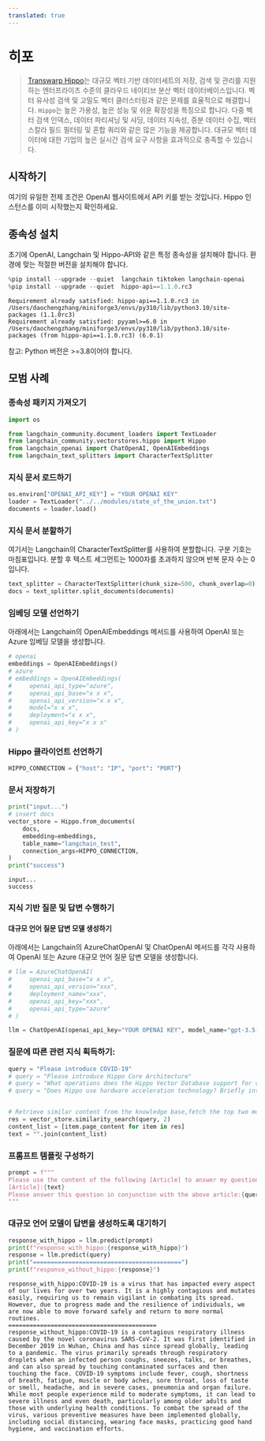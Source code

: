 ```yaml
---
translated: true
---
```


# 히포

>[Transwarp Hippo](https://www.transwarp.cn/en/subproduct/hippo)는 대규모 벡터 기반 데이터세트의 저장, 검색 및 관리를 지원하는 엔터프라이즈 수준의 클라우드 네이티브 분산 벡터 데이터베이스입니다. 벡터 유사성 검색 및 고밀도 벡터 클러스터링과 같은 문제를 효율적으로 해결합니다. `Hippo`는 높은 가용성, 높은 성능 및 쉬운 확장성을 특징으로 합니다. 다중 벡터 검색 인덱스, 데이터 파티셔닝 및 샤딩, 데이터 지속성, 증분 데이터 수집, 벡터 스칼라 필드 필터링 및 혼합 쿼리와 같은 많은 기능을 제공합니다. 대규모 벡터 데이터에 대한 기업의 높은 실시간 검색 요구 사항을 효과적으로 충족할 수 있습니다.

## 시작하기

여기의 유일한 전제 조건은 OpenAI 웹사이트에서 API 키를 받는 것입니다. Hippo 인스턴스를 이미 시작했는지 확인하세요.

## 종속성 설치

초기에 OpenAI, Langchain 및 Hippo-API와 같은 특정 종속성을 설치해야 합니다. 환경에 맞는 적절한 버전을 설치해야 합니다.

```python
%pip install --upgrade --quiet  langchain tiktoken langchain-openai
%pip install --upgrade --quiet  hippo-api==1.1.0.rc3
```

```output
Requirement already satisfied: hippo-api==1.1.0.rc3 in /Users/daochengzhang/miniforge3/envs/py310/lib/python3.10/site-packages (1.1.0rc3)
Requirement already satisfied: pyyaml>=6.0 in /Users/daochengzhang/miniforge3/envs/py310/lib/python3.10/site-packages (from hippo-api==1.1.0.rc3) (6.0.1)
```

참고: Python 버전은 >=3.8이어야 합니다.

## 모범 사례

### 종속성 패키지 가져오기

```python
import os

from langchain_community.document_loaders import TextLoader
from langchain_community.vectorstores.hippo import Hippo
from langchain_openai import ChatOpenAI, OpenAIEmbeddings
from langchain_text_splitters import CharacterTextSplitter
```

### 지식 문서 로드하기

```python
os.environ["OPENAI_API_KEY"] = "YOUR OPENAI KEY"
loader = TextLoader("../../modules/state_of_the_union.txt")
documents = loader.load()
```

### 지식 문서 분할하기

여기서는 Langchain의 CharacterTextSplitter를 사용하여 분할합니다. 구분 기호는 마침표입니다. 분할 후 텍스트 세그먼트는 1000자를 초과하지 않으며 반복 문자 수는 0입니다.

```python
text_splitter = CharacterTextSplitter(chunk_size=500, chunk_overlap=0)
docs = text_splitter.split_documents(documents)
```

### 임베딩 모델 선언하기

아래에서는 Langchain의 OpenAIEmbeddings 메서드를 사용하여 OpenAI 또는 Azure 임베딩 모델을 생성합니다.

```python
# openai
embeddings = OpenAIEmbeddings()
# azure
# embeddings = OpenAIEmbeddings(
#     openai_api_type="azure",
#     openai_api_base="x x x",
#     openai_api_version="x x x",
#     model="x x x",
#     deployment="x x x",
#     openai_api_key="x x x"
# )
```

### Hippo 클라이언트 선언하기

```python
HIPPO_CONNECTION = {"host": "IP", "port": "PORT"}
```

### 문서 저장하기

```python
print("input...")
# insert docs
vector_store = Hippo.from_documents(
    docs,
    embedding=embeddings,
    table_name="langchain_test",
    connection_args=HIPPO_CONNECTION,
)
print("success")
```

```output
input...
success
```

### 지식 기반 질문 및 답변 수행하기

#### 대규모 언어 질문 답변 모델 생성하기

아래에서는 Langchain의 AzureChatOpenAI 및 ChatOpenAI 메서드를 각각 사용하여 OpenAI 또는 Azure 대규모 언어 질문 답변 모델을 생성합니다.

```python
# llm = AzureChatOpenAI(
#     openai_api_base="x x x",
#     openai_api_version="xxx",
#     deployment_name="xxx",
#     openai_api_key="xxx",
#     openai_api_type="azure"
# )

llm = ChatOpenAI(openai_api_key="YOUR OPENAI KEY", model_name="gpt-3.5-turbo-16k")
```

### 질문에 따른 관련 지식 획득하기:

```python
query = "Please introduce COVID-19"
# query = "Please introduce Hippo Core Architecture"
# query = "What operations does the Hippo Vector Database support for vector data?"
# query = "Does Hippo use hardware acceleration technology? Briefly introduce hardware acceleration technology."


# Retrieve similar content from the knowledge base,fetch the top two most similar texts.
res = vector_store.similarity_search(query, 2)
content_list = [item.page_content for item in res]
text = "".join(content_list)
```

### 프롬프트 템플릿 구성하기

```python
prompt = f"""
Please use the content of the following [Article] to answer my question. If you don't know, please say you don't know, and the answer should be concise."
[Article]:{text}
Please answer this question in conjunction with the above article:{query}
"""
```

### 대규모 언어 모델이 답변을 생성하도록 대기하기

```python
response_with_hippo = llm.predict(prompt)
print(f"response_with_hippo:{response_with_hippo}")
response = llm.predict(query)
print("==========================================")
print(f"response_without_hippo:{response}")
```

```output
response_with_hippo:COVID-19 is a virus that has impacted every aspect of our lives for over two years. It is a highly contagious and mutates easily, requiring us to remain vigilant in combating its spread. However, due to progress made and the resilience of individuals, we are now able to move forward safely and return to more normal routines.
==========================================
response_without_hippo:COVID-19 is a contagious respiratory illness caused by the novel coronavirus SARS-CoV-2. It was first identified in December 2019 in Wuhan, China and has since spread globally, leading to a pandemic. The virus primarily spreads through respiratory droplets when an infected person coughs, sneezes, talks, or breathes, and can also spread by touching contaminated surfaces and then touching the face. COVID-19 symptoms include fever, cough, shortness of breath, fatigue, muscle or body aches, sore throat, loss of taste or smell, headache, and in severe cases, pneumonia and organ failure. While most people experience mild to moderate symptoms, it can lead to severe illness and even death, particularly among older adults and those with underlying health conditions. To combat the spread of the virus, various preventive measures have been implemented globally, including social distancing, wearing face masks, practicing good hand hygiene, and vaccination efforts.
```

